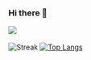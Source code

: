 ### Hi there 👋

![](https://komarev.com/ghpvc/?username=andrei45635&style=flat-square&color=red)  
[](https://github-profile-summary-cards.vercel.app/api/cards/profile-details?username=andrei45635&theme=dark)   
![Streak](https://github-readme-streak-stats.herokuapp.com/?user=andrei45635&theme=dark)
[![Top Langs](https://github-readme-stats.vercel.app/api/top-langs/?username=andrei45635&layout=compact&theme=dark)](https://github.com/anuraghazra/github-readme-stats)
[](https://github-readme-stats.vercel.app/api?username=andrei45635&show_icons=true&theme=dark)
